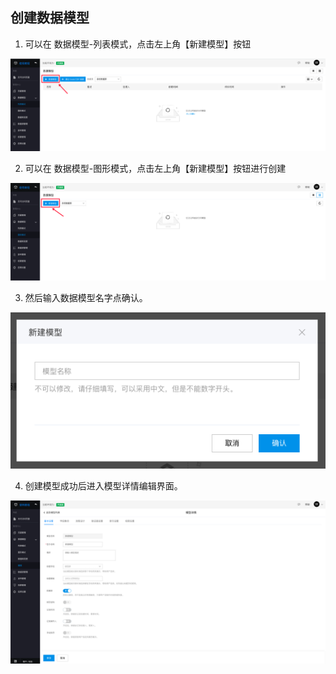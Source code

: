 ## 创建数据模型

1. 可以在 数据模型-列表模式，点击左上角【新建模型】按钮

![image.png](../../../staic/img/操作指南/页面设计/简易页面设计/创建数据模型/image_77ad506.png)

2. 可以在 数据模型-图形模式，点击左上角【新建模型】按钮进行创建

![image.png](../../../staic/img/操作指南/页面设计/简易页面设计/创建数据模型/image_2687e39.png)

3. 然后输入数据模型名字点确认。

![image.png](../../../staic/img/操作指南/页面设计/简易页面设计/创建数据模型/image_6443402.png)

4. 创建模型成功后进入模型详情编辑界面。

![image.png](../../../staic/img/操作指南/页面设计/简易页面设计/创建数据模型/image_99c5bb5.png)
